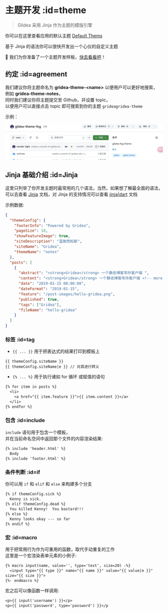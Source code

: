 
# 主题开发 :id=theme

> Glidea 采用 Jinja 作为主题的模版引擎

你可以在这里查看应用的默认主题 [Default Thems](https://github.com/wonder-light/glidea/tree/main/public/default-files.zip)

基于 Jinja 的语法你可以很快开发出一个心仪的自定义主题

🎉 我们为你准备了一个主题开发样板，[快去看看吧](https://github.com/wonder-light/glidea-theme-fog)！

## 约定 :id=agreement

我们建议你将主题命名为 **gridea-theme-\<name\>** 以便用户可以更好地搜索，\
例如 **gridea-theme-notes**，\
同时我们建议你将主题提交至 Github，并设置 topic，\
以便用户可以直接点击 topic 即可搜索到你的主题 `grideagridea-theme`

示例：

![topic](../../../assets/images/glidea-theme-topic.jpg ':class=img-cover')


## Jinja 基础介绍 :id=Jinja

这里只列举了你开发主题时最常用的几个语法，当然，如果想了解最全面的语法，可以去查看 [Jinja](https://docs.jinkan.org/docs/jinja2/templates.html) 文档，对 Jinja 的支持情况可以查看 [jinja|dart](https://pub.dev/packages/jinja) 文档

示例数据:

```json
{
  "themeConfig": {
    "footerInfo": "Powered by Gridea",
    "pageSize": 10,
    "showFeatureImage": true,
    "siteDescription": "温故而知新",
    "siteName": "Gridea",
    "themeName": "notes"
  },
  "posts": [
    {
      "abstract": "<strong>Gridea</strong> 一个静态博客写作客户端 ",
      "content": "<strong>Gridea</strong> 一个静态博客写作客户端 <!-- more -->↵↵👏 欢迎使用 <strong>Gridea</strong> ！",
      "date": "2019-01-15 08:00:00",
      "dateFormat": "2019-01-15",
      "feature": "/post-images/hello-gridea.png",
      "published": true,
      "tags": ["Gridea"],
      "fileName": "hello-gridea"
    }
  ]
}
``` 

### 标签 :id=tag

- `{​{ ... }​}` 用于把表达式的结果打印到模板上
``` django
{{ themeConfig.siteName }}
{{ themeConfig.siteName|e }} // 对其进行转义
```



- `{% ... %}` 用于执行诸如 for 循环 或赋值的语句
``` django
{% for item in posts %}
  <li>
    <a href="{{ item.feature }}">{{ item.content }}</a>
  </li>
{% endfor %}
```

### 包含 :id=include

`include` 语句用于包含一个模板，\
并在当前命名空间中返回那个文件的内容渲染结果:

``` django
{% include 'header.html' %}
  Body
{% include 'footer.html' %}
```

### 条件判断 :id=if

你可以用 `if` 和 `elif` 和 `else` 来构建多个分支

``` django
{% if themeConfig.sick %}
  Kenny is sick.
{% elif themeConfig.dead %}
  You killed Kenny!  You bastard!!!
{% else %}
  Kenny looks okay --- so far
{% endif %}
```

### 宏 :id=macro

用于把常用行为作为可重用的函数，取代手动重复的工作\
这里是一个宏渲染表单元素的小例子:

``` django
{% macro input(name, value='', type='text', size=20) -%}
  <input type="{{ type }}" name="{{ name }}" value="{{ value|e }}" size="{{ size }}">
{%- endmacro %}
```

宏之后可以像函数一样调用:

``` django
<p>{{ input('username') }}</p>
<p>{{ input('password', type='password') }}</p
```